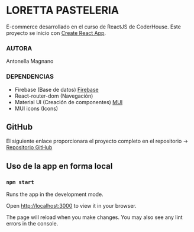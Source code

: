 # LORETTA PASTELERIA
E-commerce desarrollado en el curso de ReactJS de CoderHouse.
Este proyecto se inicio con [Create React App](https://github.com/facebook/create-react-app).

### AUTORA
Antonella Magnano

### DEPENDENCIAS 
-   Firebase (Base de datos) [Firebase](https://firebase.google.com/)
-   React-router-dom (Navegación)
-   Material UI (Creación de componentes) [MUI](https://mui.com/)
-   MUI icons (Icons)

## GitHub
El siguiente enlace proporcionara el proyecto completo en el repositorio -> [ Repositorio GitHub](https://github.com/antomag/loretta-pasteleria-react)

##  Uso de la app en forma local
### `npm start`

Runs the app in the development mode.

Open [http://localhost:3000](http://localhost:3000) to view it in your browser.

The page will reload when you make changes.
You may also see any lint errors in the console.
